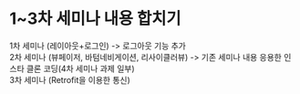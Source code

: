 # 1~3차 세미나 내용 합치기   
   
   1차 세미나 (레이아웃+로그인) -> 로그아웃 기능 추가   
   2차 세미나 (뷰페이저, 바텀네비게이션, 리사이클러뷰) -> 기존 세미나 내용 응용한 인스타 클론 코딩(4차 세미나 과제 일부)   
   3차 세미나 (Retrofit을 이용한 통신)   
      
